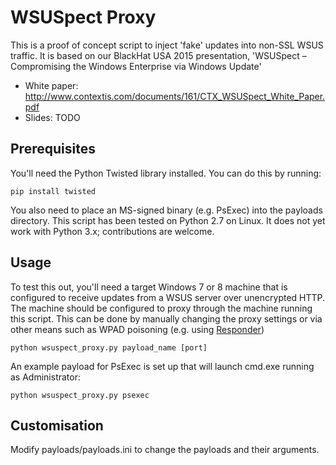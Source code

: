 # WSUSpect Proxy

This is a proof of concept script to inject 'fake' updates into non-SSL WSUS traffic.
It is based on our BlackHat USA 2015 presentation, 'WSUSpect – Compromising the Windows Enterprise via Windows Update'

- White paper: http://www.contextis.com/documents/161/CTX_WSUSpect_White_Paper.pdf
- Slides: TODO

## Prerequisites
You'll need the Python Twisted library installed. You can do this by running:
```
pip install twisted
```

You also need to place an MS-signed binary (e.g. PsExec) into the payloads directory. 
This script has been tested on Python 2.7 on Linux. It does not yet work with Python 3.x; contributions are welcome.
 
## Usage
To test this out, you'll need a target Windows 7 or 8 machine that is configured to receive updates 
from a WSUS server over unencrypted HTTP. The machine should be configured to proxy through the 
machine running this script. This can be done by manually changing the proxy settings or via other
means such as WPAD poisoning (e.g. using [Responder](https://github.com/SpiderLabs/Responder))
```
python wsuspect_proxy.py payload_name [port]
```
An example payload for PsExec is set up that will launch cmd.exe running as Administrator:
```
python wsuspect_proxy.py psexec
```
## Customisation

Modify payloads/payloads.ini to change the payloads and their arguments.